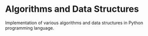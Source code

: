 # Algorithms and Data Structures
Implementation of various algorithms and data structures in Python programming language. 
## 


